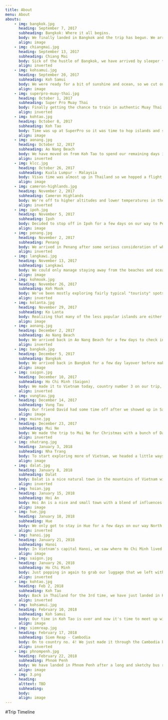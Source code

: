 ```yaml
---
title: About
menu: About
abouts:
    - img: bangkok.jpg
      heading: September 7, 2017
      subheading: Bangkok: Where it all begins.
      body: We finally landed in Bangkok and the trip has begun. We arrived without a plan and with nothing more than backpacks on our backs and some money in our pockets.
      align: image
    - img: chiangmai.jpg
      heading: September 13, 2017
      subheading: Chiang Mai
      body: Sick of the hustle of Bangkok, we have arrived by sleeper train in Chiang Mai for some good ol' fashion relaxing.
      align: inverted
    - img: kohsamui.jpg
      heading: September 20, 2017
      subheading: Koh Samui
      body: We were ready for a bit of sunshine and ocean, so we cut our time in Chiang Mai short and hit the islands!
      align: image
    - img: superpro-muay-thai.jpg
      heading: October 1, 2017
      subheading: Super Pro Muay Thai
      body: Finally getting the chance to train in authentic Muay Thai! Only for a week this time around though.
      align: inverted
    - img: kohtao.jpg
      heading: October 8, 2017
      subheading: Koh Tao
      body: Time was up at SuperPro so it was time to hop islands and see what life is like on the Island of Turtles.
      align: image
    - img: aonang.jpg
      heading: October 12, 2017
      subheading: Ao Nang Beach
      body: We have moved on from Koh Tao to spend our remaining days in Ao Nang beach before we leave for Malaysia.
      align: inverted
    - img: klcc.jpg
      heading: October 26, 2017
      subheading: Kuala Lumpur - Malaysia
      body: Visas time was almost up in Thailand so we hopped a flight across the border to see Malaysia. First stop, Kuala Lumpur!
      align: image   
    - img: cameron-highlands.jpg
      heading: November 2, 2017
      subheading: Cameron Highlands
      body: We're off to higher altitudes and lower temperatures in the Cameron Highlands. This mountainous region is home to valleys of tea plantations and farms as far as the eye can see.
      align: inverted
    - img: ipoh.jpg
      heading: November 5, 2017
      subheading: Ipoh
      body: Decided to stop off in Ipoh for a few days on our way to Penang. Cameron Highlands left us wanting to see more of Malaysias landscape and nature and we're hoping to get our fill here before hitting the next city.
      align: image
    - img: penang.jpg
      heading: November 2, 2017
      subheading: Penang
      body: We arrived in Penang after some serious consideration of whether to postpone our visit due to the major flooding in the region. We are staying in Georgetown and thankfully this area has recovered well.
      align: inverted
    - img: langkawi.jpg
      heading: November 13, 2017
      subheading: Langkawi
      body: We could only manage staying away from the beaches and ocean for so long. We have landed in Langkawi and are loving being back with the sun, sand, and water. The really cheap beers don't hurt either :)
      align: image
    - img: kohmook.jpg
      heading: November 26, 2017
      subheading: Koh Mook
      body: We've been mostly exploring fairly typical "touristy" spots on our trip with plenty of luxuries and decided that it was time to do some island hopping to the less popular islands of Thailand and get a better feel for the real island life. We're staying in small bungalows near the beach for $10/night.
      align: inverted
    - img: kolanta.jpg
      heading: November 29, 2017
      subheading: Ko Lanta
      body: Realizing that many of the less popular islands are either nearly impossible to get to or are only resort islands and insanely expensive, we have decided just to travel to Ko Lanta for a few days on our way North back to Bangkok before flying to Vietnam.
      align: image
    - img: aonang.jpg
      heading: December 2, 2017
      subheading: Ao Nang Beach
      body: We arrived back in Ao Nang Beach for a few days to check in on our favorite restaurant and to spend a little bit of beach time before a flight from Krabi to Bangkok.
      align: inverted
    - img: bangkok.jpg
      heading: December 5, 2017
      subheading: Bangkok
      body: We arrived back in Bangkok for a few day layover before making our trip to country number 3... Vietnam! It's much less overwhelming a second time around!
      align: image
    - img: saigon.jpg
      heading: December 10, 2017
      subheading: Ho Chi Minh (Saigon)
      body: We made it to Vietnam today, country number 3 on our trip, and will meet up with our old University roommate who is over here teaching English.
      align: inverted
    - img: vungtau.jpg
      heading: December 14, 2017
      subheading: Vung Tau
      body: Our friend David had some time off after we showed up in Saigon, so we decided to head to Vung Tau for a few days. It is a little beach town a few hours East of Saigon where we surfed and had free reign of a strange amusement park.
      align: image
    - img: muine.jpg
      heading: December 23, 2017
      subheading: Mui Ne
      body: We made the trip to Mui Ne for Christmas with a bunch of David's work colleagues. We didn't get a chance to surf but we did sled down sand dunes on Christmas day.
      align: inverted
    - img: nhatrang.jpg
      heading: January 3, 2018
      subheading: Nha Trang
      body: To start exploring more of Vietnam, we headed a little ways North to Nha Trang, another beach town. We will spend a few days here, a few in Dalat, and a few in Cam Ranh Bay before continuing North.
      align: image
    - img: dalat.jpg
      heading: January 8, 2018
      subheading: Dalat
      body: Dalat is a nice natural town in the mountains of Vietnam with plenty of natural activities like mountain biking, hiking and canyoning. It will be nice to escape the heat for a while.
      align: inverted
    - img: hoian.jpg
      heading: January 15, 2018
      subheading: Hoi An
      body: Hoi An is a nice and small town with a blend of influences primarily from the French, Chinese, and Japanese. It has been a UNESCO Heritage Site since 1999 and is well known for its Ancient Town. We're excited to get a chance to explore here.
      align: image  
    - img: hue.jpg
      heading: January 18, 2018
      subheading: Hue
      body: We only got to stay in Hue for a few days on our way North but it was a really nice place. The key attraction is the Imperial City and it was awesome to get the chance to roam around and explore it.
      align: inverted
    - img: hanoi.jpg
      heading: January 21, 2018
      subheading: Hanoi
      body: In Vietnam's capital Hanoi, we saw where Ho Chi Minh lived and is buried, took a cooking class, and partied with an insane crowd of Vietnamese people after they qualified for the U23 Asia Cup Final.
      align: image
    - img: saigon.jpg
      heading: January 26, 2018
      subheading: Ho Chi Minh
      body: Just popping in again to grab our luggage that we left with a friend. Watched the Asia Cup final on Bui Vien street, which they unfortunately lost, but the Vietnamese partied like they won anyways.
      align: inverted
    - img: kohtao.jpg
      heading: Feb 2, 2018
      subheading: Koh Tao
      body: Back in Thailand for the 3rd time, we have just landed in Koh Tao. We are meeting back up with the lovely Australian girls we travelled Vietnam with for the last leg of their trip. Looking forward to some beach time and doing our SSI Open Water Scuba certification!
      align: inverted
    - img: kohsamui.jpg
      heading: February 10, 2018
      subheading: Koh Samui
      body: Our time in Koh Tao is over and now it's time to meet up with another friend on Koh Samui. He is a buddy from back home that I used to work with and this is his first stop in Thailand apart from landing in Bangkok. After countless hours fantasizing about a trip like this in the work truck, it's hard to believe that it actually worked out.
      align: image
    - img: siemreap.jpg
      heading: February 17, 2018
      subheading: Siem Reap - Cambodia
      body: On to country no. 4! We just made it through the Cambodia border crossing at PoiPet and are on our way to Siem Reap. Of course, Angkor Wat is at the top of our list of todo's and we can't wait!
      align: inverted
    - img: phnompenh.jpg
      heading: February 22, 2018
      subheading: Phnom Penh
      body: We have landed in Phnom Penh after a long and sketchy bus ride. We intend to visit and learn all about the Tuol Sleng Genocide Museum and the Killing Fields from the reign of the Khmer Rouge regime under Pol Pot.
      align: image   
    - img: 3.png
      heading:
      alttext: TBD
      subheading:
      body:
      align: image       
---
```


#Trip Timeline
